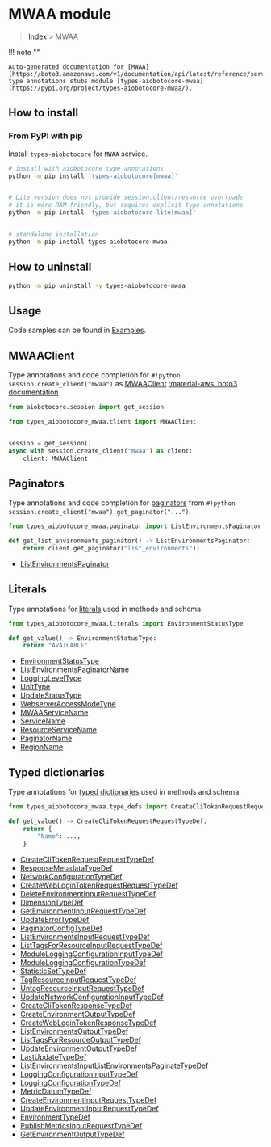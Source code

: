 # MWAA module

> [Index](../README.md) > MWAA


!!! note ""

    Auto-generated documentation for [MWAA](https://boto3.amazonaws.com/v1/documentation/api/latest/reference/services/mwaa.html#MWAA)
    type annotations stubs module [types-aiobotocore-mwaa](https://pypi.org/project/types-aiobotocore-mwaa/).

## How to install



### From PyPI with pip

Install `types-aiobotocore` for `MWAA` service.

```bash
# install with aiobotocore type annotations
python -m pip install 'types-aiobotocore[mwaa]'


# Lite version does not provide session.client/resource overloads
# it is more RAM-friendly, but requires explicit type annotations
python -m pip install 'types-aiobotocore-lite[mwaa]'


# standalone installation
python -m pip install types-aiobotocore-mwaa
```



## How to uninstall

```bash
python -m pip uninstall -y types-aiobotocore-mwaa
```

## Usage

Code samples can be found in [Examples](./usage.md).

## MWAAClient

Type annotations and code completion for  `#!python session.create_client("mwaa")` as [MWAAClient](./client.md)
[:material-aws: boto3 documentation](https://boto3.amazonaws.com/v1/documentation/api/latest/reference/services/mwaa.html#MWAA.Client)

```python title="Usage example"
from aiobotocore.session import get_session

from types_aiobotocore_mwaa.client import MWAAClient


session = get_session()
async with session.create_client("mwaa") as client:
    client: MWAAClient
```


## Paginators

Type annotations and code completion for
[paginators](./paginators.md)
from `#!python session.create_client("mwaa").get_paginator("...")`.

```python title="Usage example"
from types_aiobotocore_mwaa.paginator import ListEnvironmentsPaginator

def get_list_environments_paginator() -> ListEnvironmentsPaginator:
    return client.get_paginator("list_environments"))
```

- [ListEnvironmentsPaginator](./paginators.md#listenvironmentspaginator)








## Literals

Type annotations for [literals](./literals.md) used in methods and schema.

```python title="Usage example"
from types_aiobotocore_mwaa.literals import EnvironmentStatusType

def get_value() -> EnvironmentStatusType:
    return "AVAILABLE"
```

- [EnvironmentStatusType](./literals.md#environmentstatustype)
- [ListEnvironmentsPaginatorName](./literals.md#listenvironmentspaginatorname)
- [LoggingLevelType](./literals.md#loggingleveltype)
- [UnitType](./literals.md#unittype)
- [UpdateStatusType](./literals.md#updatestatustype)
- [WebserverAccessModeType](./literals.md#webserveraccessmodetype)
- [MWAAServiceName](./literals.md#mwaaservicename)
- [ServiceName](./literals.md#servicename)
- [ResourceServiceName](./literals.md#resourceservicename)
- [PaginatorName](./literals.md#paginatorname)
- [RegionName](./literals.md#regionname)




## Typed dictionaries

Type annotations for [typed dictionaries](./type_defs.md) used in methods and schema.

```python title="Usage example"
from types_aiobotocore_mwaa.type_defs import CreateCliTokenRequestRequestTypeDef

def get_value() -> CreateCliTokenRequestRequestTypeDef:
    return {
        "Name": ...,
    }
```

- [CreateCliTokenRequestRequestTypeDef](./type_defs.md#createclitokenrequestrequesttypedef)
- [ResponseMetadataTypeDef](./type_defs.md#responsemetadatatypedef)
- [NetworkConfigurationTypeDef](./type_defs.md#networkconfigurationtypedef)
- [CreateWebLoginTokenRequestRequestTypeDef](./type_defs.md#createweblogintokenrequestrequesttypedef)
- [DeleteEnvironmentInputRequestTypeDef](./type_defs.md#deleteenvironmentinputrequesttypedef)
- [DimensionTypeDef](./type_defs.md#dimensiontypedef)
- [GetEnvironmentInputRequestTypeDef](./type_defs.md#getenvironmentinputrequesttypedef)
- [UpdateErrorTypeDef](./type_defs.md#updateerrortypedef)
- [PaginatorConfigTypeDef](./type_defs.md#paginatorconfigtypedef)
- [ListEnvironmentsInputRequestTypeDef](./type_defs.md#listenvironmentsinputrequesttypedef)
- [ListTagsForResourceInputRequestTypeDef](./type_defs.md#listtagsforresourceinputrequesttypedef)
- [ModuleLoggingConfigurationInputTypeDef](./type_defs.md#moduleloggingconfigurationinputtypedef)
- [ModuleLoggingConfigurationTypeDef](./type_defs.md#moduleloggingconfigurationtypedef)
- [StatisticSetTypeDef](./type_defs.md#statisticsettypedef)
- [TagResourceInputRequestTypeDef](./type_defs.md#tagresourceinputrequesttypedef)
- [UntagResourceInputRequestTypeDef](./type_defs.md#untagresourceinputrequesttypedef)
- [UpdateNetworkConfigurationInputTypeDef](./type_defs.md#updatenetworkconfigurationinputtypedef)
- [CreateCliTokenResponseTypeDef](./type_defs.md#createclitokenresponsetypedef)
- [CreateEnvironmentOutputTypeDef](./type_defs.md#createenvironmentoutputtypedef)
- [CreateWebLoginTokenResponseTypeDef](./type_defs.md#createweblogintokenresponsetypedef)
- [ListEnvironmentsOutputTypeDef](./type_defs.md#listenvironmentsoutputtypedef)
- [ListTagsForResourceOutputTypeDef](./type_defs.md#listtagsforresourceoutputtypedef)
- [UpdateEnvironmentOutputTypeDef](./type_defs.md#updateenvironmentoutputtypedef)
- [LastUpdateTypeDef](./type_defs.md#lastupdatetypedef)
- [ListEnvironmentsInputListEnvironmentsPaginateTypeDef](./type_defs.md#listenvironmentsinputlistenvironmentspaginatetypedef)
- [LoggingConfigurationInputTypeDef](./type_defs.md#loggingconfigurationinputtypedef)
- [LoggingConfigurationTypeDef](./type_defs.md#loggingconfigurationtypedef)
- [MetricDatumTypeDef](./type_defs.md#metricdatumtypedef)
- [CreateEnvironmentInputRequestTypeDef](./type_defs.md#createenvironmentinputrequesttypedef)
- [UpdateEnvironmentInputRequestTypeDef](./type_defs.md#updateenvironmentinputrequesttypedef)
- [EnvironmentTypeDef](./type_defs.md#environmenttypedef)
- [PublishMetricsInputRequestTypeDef](./type_defs.md#publishmetricsinputrequesttypedef)
- [GetEnvironmentOutputTypeDef](./type_defs.md#getenvironmentoutputtypedef)

